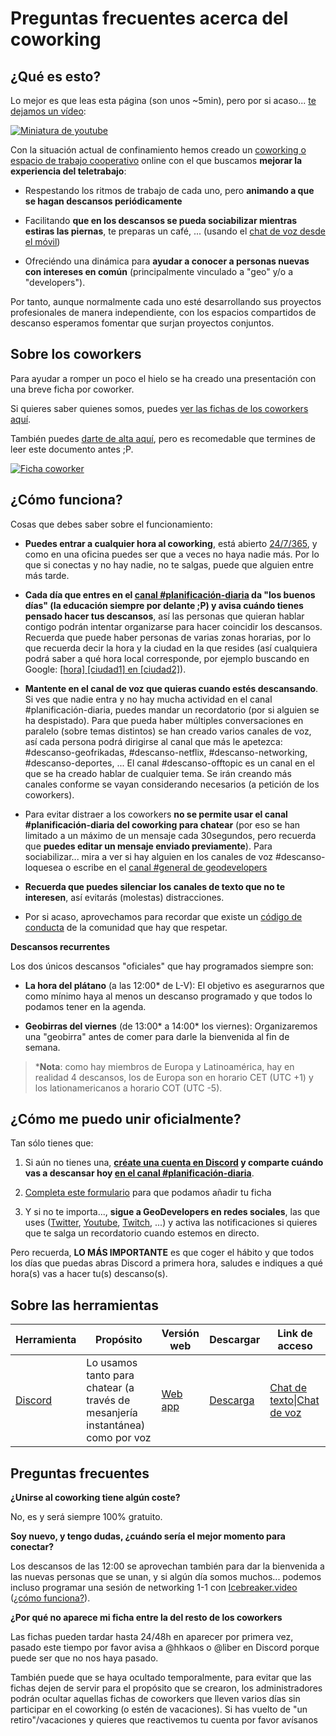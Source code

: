 # Preguntas frecuentes acerca del coworking

## ¿Qué es esto?

Lo mejor es que leas esta página (son unos ~5min), pero por si acaso... [te dejamos un vídeo](https://youtu.be/08UzzykQUzM):

[![Miniatura de youtube](https://img.youtube.com/vi/BFWHiKhWpgQ/mqdefault.jpg)](https://www.youtube.com/watch?v=BFWHiKhWpgQ)

Con la situación actual de confinamiento hemos creado un [coworking o espacio de trabajo cooperativo](https://es.wikipedia.org/wiki/Trabajo_cooperativo) online con el que buscamos **mejorar la experiencia del teletrabajo**:

* Respestando los ritmos de trabajo de cada uno, pero **animando a que se hagan descansos periódicamente**

* Facilitando **que en los descansos se pueda sociabilizar mientras estiras las piernas**, te preparas un café, ... (usando el [chat de voz desde el móvil](https://discord.com/download))

* Ofreciéndo una dinámica para **ayudar a conocer a personas nuevas con intereses en común** (principalmente vinculado a "geo" y/o a "developers").

Por tanto, aunque normalmente cada uno esté desarrollando sus proyectos profesionales de manera independiente, con los espacios compartidos de descanso esperamos fomentar que surjan proyectos conjuntos.

## Sobre los coworkers

Para ayudar a romper un poco el hielo se ha creado una presentación con una breve ficha por coworker. 

Si quieres saber quienes somos, puedes [ver las fichas de los coworkers aquí](https://docs.google.com/presentation/d/e/2PACX-1vTpBEwY20fWC-v1XbMIduDxboGoPcVXmExDg6PyOfmJhiikgqTvVCPzrKD5gkG8EafQIOR4PDTMMttx/pub?start=false&loop=false&delayms=3000). 

También puedes [darte de alta aquí](https://docs.google.com/forms/d/e/1FAIpQLScK2j6EDb69Ef_fc7BOHECGIcYxc7p5Sax-_3hpc1npsEvJiw/viewform), pero es recomedable que termines de leer este documento antes ;P.

[![Ficha coworker](https://github.com/Geo-Developers/organization/blob/master/assets/GeoDevelopers%20-%20Coworking%20Members.jpg?raw=true)](https://docs.google.com/presentation/d/e/2PACX-1vTpBEwY20fWC-v1XbMIduDxboGoPcVXmExDg6PyOfmJhiikgqTvVCPzrKD5gkG8EafQIOR4PDTMMttx/pub?start=false&loop=false&delayms=3000)

## ¿Cómo funciona?

Cosas que debes saber sobre el funcionamiento:

* **Puedes entrar a cualquier hora al coworking**, está abierto [24/7/365](https://en.wikipedia.org/wiki/24/7_service), y como en una oficina puedes ser que a veces no haya nadie más. Por lo que si conectas y no hay nadie, no te salgas, puede que alguien entre más tarde.

* **Cada día que entres en el [canal #planificación-diaria](https://discord.gg/4BTtfKskJM) da "los buenos días" (la educación siempre por delante ;P) y avisa cuándo tienes pensado hacer tus descansos**, así las personas que quieran hablar contigo podrán intentar organizarse para hacer coincidir los descansos. Recuerda que puede haber personas de varias zonas horarias, por lo que recuerda decir la hora y la ciudad en la que resides (así cualquiera podrá saber a qué hora local corresponde, por ejemplo buscando en Google: [\[hora\] \[ciudad1\] en \[ciudad2\]](https://www.google.com/search?q=12%3A00+madrid+en+%5Bciudad)).

* **Mantente en el canal de voz que quieras cuando estés descansando**. Si ves que nadie entra y no hay mucha actividad en el canal #planificación-diaria, puedes mandar un recordatorio (por si alguien se ha despistado). Para que pueda haber múltiples conversaciones en paralelo (sobre temas distintos) se han creado varios canales de voz, así cada persona podrá dirigirse al canal que más le apetezca: #descanso-geofrikadas, #descanso-netflix, #descanso-networking, #descanso-deportes, ... El canal #descanso-offtopic es un canal en el que se ha creado hablar de cualquier tema. Se irán creando más canales conforme se vayan considerando necesarios (a petición de los coworkers).

* Para evitar distraer a los coworkers **no se permite usar el canal #planificación-diaria del coworking para chatear** (por eso se han limitado a un máximo de un mensaje cada 30segundos, pero recuerda que **puedes editar un mensaje enviado previamente**). Para sociabilizar... mira a ver si hay alguien en los canales de voz #descanso-loquesea o escribe en el [canal #general de geodevelopers](https://discord.gg/8pXkBPkvd2)

* **Recuerda que puedes silenciar los canales de texto que no te interesen**, así evitarás (molestas) distracciones.

* Por si acaso, aprovechamos para recordar que existe un [código de conducta](https://github.com/Geo-Developers/organization/blob/master/code-of-conduct.md#c%C3%B3digo-de-conducta) de la comunidad que hay que respetar.

**Descansos recurrentes**

Los dos únicos descansos "oficiales" que hay programados siempre son:

* **La hora del plátano** (a las 12:00* de L-V): El objetivo es asegurarnos que como mínimo haya al menos un descanso programado y que todos lo podamos tener en la agenda. 

* **Geobirras del viernes** (de 13:00* a 14:00* los viernes): Organizaremos una "geobirra" antes de comer para darle la bienvenida al fin de semana.

> ***Nota**: como hay miembros de Europa y Latinoamérica, hay en realidad 4 descansos, los de Europa son en horario CET (UTC +1) y los lationamericanos a horario COT (UTC -5).

## ¿Cómo me puedo unir oficialmente?

Tan sólo tienes que:

1. Si aún no tienes una, **[créate una cuenta en Discord](https://discord.com/register) y comparte cuándo vas a descansar hoy [en el canal #planificación-diaria](https://discord.gg/4BTtfKskJM)**.

2. [Completa este formulario](https://docs.google.com/forms/d/e/1FAIpQLScK2j6EDb69Ef_fc7BOHECGIcYxc7p5Sax-_3hpc1npsEvJiw/viewform) para que podamos añadir tu ficha 

3. Y si no te importa..., **sigue a GeoDevelopers en redes sociales**, las que uses ([Twitter](https://twitter.com/geo_developers), [Youtube](https://www.youtube.com/geo-developers), [Twitch](https://www.twitch.tv/geodevelopers), ...) y activa las notificaciones si quieres que te salga un recordatorio cuando estemos en directo.

Pero recuerda, **LO MÁS IMPORTANTE** es que coger el hábito y que todos los días que puedas abras Discord a primera hora, saludes e indiques a qué hora(s) vas a hacer tu(s) descanso(s). 

## Sobre las herramientas

|Herramienta|Propósito|Versión web|Descargar|Link de acceso|
|---|---|---|---|---|
|[Discord](https://discord.com/)|Lo usamos tanto para chatear (a través de mesanjería instantánea) como por voz|[Web app](https://discord.com/login)|[Descarga](https://discord.com/download)|[Chat de texto](https://discord.gg/4BTtfKskJM)\|[Chat de voz](https://discord.gg/8pXkBPkvd2)|

## Preguntas frecuentes

**¿Unirse al coworking tiene algún coste?**

No, es y será siempre 100% gratuito.

**Soy nuevo, y tengo dudas, ¿cuándo sería el mejor momento para conectar?**

Los descansos de las 12:00 se aprovechan también para dar la bienvenida a las nuevas personas que se unan, y si algún día somos muchos... podemos incluso programar una sesión de networking 1-1 con [Icebreaker.video](https://icebreaker.video/) ([¿cómo funciona?](https://www.youtube.com/watch?v=8Giv5rgG1e0)).

**¿Por qué no aparece mi ficha entre la del resto de los coworkers**

Las fichas pueden tardar hasta 24/48h en aparecer por primera vez, pasado este tiempo por favor avisa a @hhkaos o @liber en Discord porque puede ser que no nos haya pasado.

También puede que se haya ocultado temporalmente, para evitar que las fichas dejen de servir para el propósito que se crearon, los administradores podrán ocultar aquellas fichas de coworkers que lleven varios días sin participar en el coworking (o estén de vacaciones). Si has vuelto de "un retiro"/vacaciones y quieres que reactivemos tu cuenta por favor avísanos


